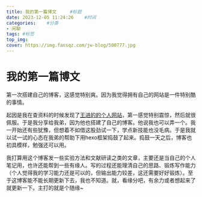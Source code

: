 ```yaml
---
title: 我的第一篇博文     #标题
date: 2023-12-05 11:24:26    #时间
categories:    #分类
- 闲聊 
tags: #标签
top_img:
cover: https://img.fansqz.com/jw-blog/500777.jpg
---
```


# 我的第一篇博文

第一次搭建自己的博客，这感觉特别爽。因为我觉得拥有自己的网站是一件特别酷的事情。

起因是我在查资料的时候发现了[王进的的个人网站](https://www.jingege.wang/)，第一感觉特别震惊，然后就很佩服。于是我分享给我弟，因为他也搭建了自己的博客。他说我也可以弄一个。我一开始还有些犹豫，但想着不如借这股劲试一下，学点新技能也没毛病。于是我就以试一试的心态在我弟的帮助下用hexo框架捣鼓了起来。捣鼓一天之后，博客也初具模样，勉强还可以用。

我打算用这个博客发一些实验方法和文献研读之类的文章，主要还是当自己的个人笔记用，也许还能帮到一些有缘人。写的过程还能理清自己的思路、锻炼写作能力（个人觉得我的学习能力还是可以的，但输出能力较差，这还需要好好锻炼）。至于这博客能不能长期更新下去，我也不知道。就，看缘分吧，有余力或者想起来了就更新一下。主打的就是个随缘~